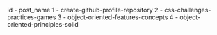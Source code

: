 id - post_name
1 - create-github-profile-repository
2 - css-challenges-practices-games
3 - object-oriented-features-concepts
4 - object-oriented-principles-solid